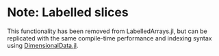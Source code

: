 # Note: Labelled slices

This functionality has been removed from LabelledArrays.jl, but can 
be replicated with the same compile-time performance and indexing syntax 
using [DimensionalData.jl](https://github.com/rafaqz/DimensionalData.jl).